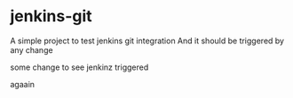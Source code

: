 # jenkins-git

A simple project to test jenkins git integration
And it should be triggered by any change

some change to see jenkinz triggered

agaain
